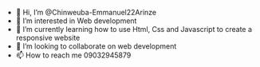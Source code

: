 - 👋 Hi, I’m @Chinweuba-Emmanuel22Arinze
- 👀 I’m interested in Web development
- 🌱 I’m currently learning how to use Html, Css and Javascript to create a responsive website
- 💞️ I’m looking to collaborate on web development
- 📫 How to reach me 09032945879

<!---
Chinweuba-Emmanuel22Arinze/Chinweuba-Emmanuel22Arinze is a ✨ special ✨ repository because its `README.md` (this file) appears on your GitHub profile.
You can click the Preview link to take a look at your changes.
--->
